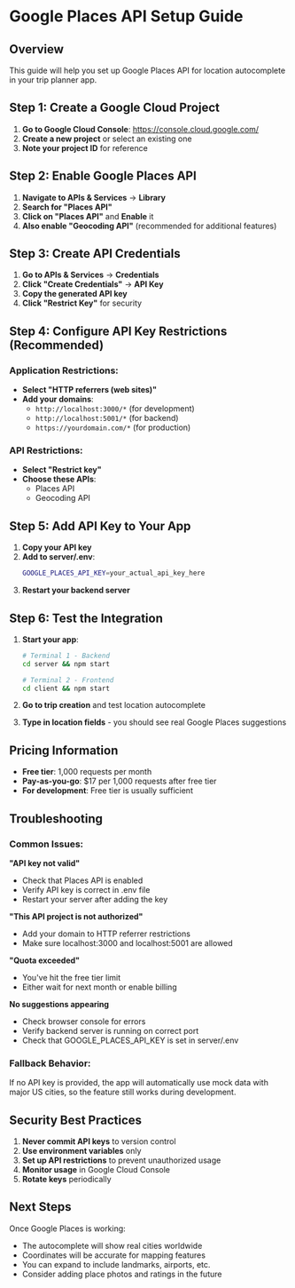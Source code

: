 # Google Places API Setup Guide

## Overview
This guide will help you set up Google Places API for location autocomplete in your trip planner app.

## Step 1: Create a Google Cloud Project

1. **Go to Google Cloud Console**: https://console.cloud.google.com/
2. **Create a new project** or select an existing one
3. **Note your project ID** for reference

## Step 2: Enable Google Places API

1. **Navigate to APIs & Services** → **Library**
2. **Search for "Places API"**
3. **Click on "Places API"** and **Enable** it
4. **Also enable "Geocoding API"** (recommended for additional features)

## Step 3: Create API Credentials

1. **Go to APIs & Services** → **Credentials**
2. **Click "Create Credentials"** → **API Key**
3. **Copy the generated API key**
4. **Click "Restrict Key"** for security

## Step 4: Configure API Key Restrictions (Recommended)

### Application Restrictions:
- **Select "HTTP referrers (web sites)"**
- **Add your domains**:
  - `http://localhost:3000/*` (for development)
  - `http://localhost:5001/*` (for backend)
  - `https://yourdomain.com/*` (for production)

### API Restrictions:
- **Select "Restrict key"**
- **Choose these APIs**:
  - Places API
  - Geocoding API

## Step 5: Add API Key to Your App

1. **Copy your API key**
2. **Add to server/.env**:
   ```bash
   GOOGLE_PLACES_API_KEY=your_actual_api_key_here
   ```
3. **Restart your backend server**

## Step 6: Test the Integration

1. **Start your app**:
   ```bash
   # Terminal 1 - Backend
   cd server && npm start
   
   # Terminal 2 - Frontend  
   cd client && npm start
   ```

2. **Go to trip creation** and test location autocomplete
3. **Type in location fields** - you should see real Google Places suggestions

## Pricing Information

- **Free tier**: 1,000 requests per month
- **Pay-as-you-go**: $17 per 1,000 requests after free tier
- **For development**: Free tier is usually sufficient

## Troubleshooting

### Common Issues:

**"API key not valid"**
- Check that Places API is enabled
- Verify API key is correct in .env file
- Restart your server after adding the key

**"This API project is not authorized"**
- Add your domain to HTTP referrer restrictions
- Make sure localhost:3000 and localhost:5001 are allowed

**"Quota exceeded"**
- You've hit the free tier limit
- Either wait for next month or enable billing

**No suggestions appearing**
- Check browser console for errors
- Verify backend server is running on correct port
- Check that GOOGLE_PLACES_API_KEY is set in server/.env

### Fallback Behavior:
If no API key is provided, the app will automatically use mock data with major US cities, so the feature still works during development.

## Security Best Practices

1. **Never commit API keys** to version control
2. **Use environment variables** only
3. **Set up API restrictions** to prevent unauthorized usage
4. **Monitor usage** in Google Cloud Console
5. **Rotate keys** periodically

## Next Steps

Once Google Places is working:
- The autocomplete will show real cities worldwide
- Coordinates will be accurate for mapping features
- You can expand to include landmarks, airports, etc.
- Consider adding place photos and ratings in the future
